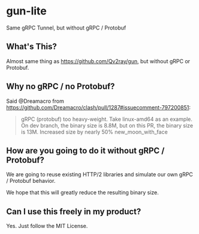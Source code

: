 # gun-lite
Same gRPC Tunnel, but without gRPC / Protobuf

## What's This?
Almost same thing as https://github.com/Qv2ray/gun, but without gRPC or Protobuf.

## Why no gRPC / no Protobuf?
Said @Dreamacro from https://github.com/Dreamacro/clash/pull/1287#issuecomment-797200851:

> gRPC (protobuf) too heavy-weight.
> Take linux-amd64 as an example. On dev branch, the binary size is 8.8M, but on this PR, the binary size is 13M. Increased size by nearly 50% new_moon_with_face

## How are you going to do it without gRPC / Protobuf?
We are going to reuse existing HTTP/2 libraries and simulate our own gRPC / Protobuf behavior.

We hope that this will greatly reduce the resulting binary size.

## Can I use this freely in my product?
Yes. Just follow the MIT License.
